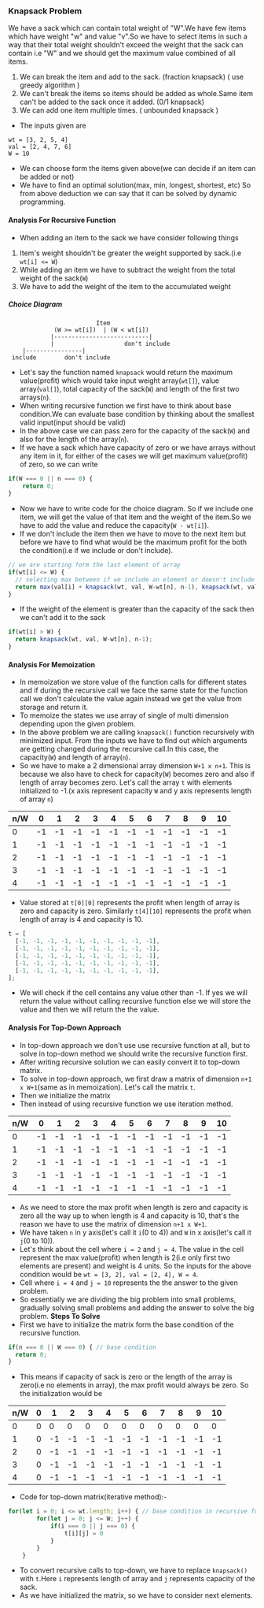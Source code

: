 ### Knapsack Problem
We have a sack which can contain total weight of "W".We have few items which have weight "w" and value "v".So we have to select items in such a way that their total weight shouldn't exceed the weight that the sack can contain i.e "W" and we should get the maximum value combined of all items.
1. We can break the item and add to the sack. (fraction knapsack) ( use greedy algorithm )
2. We can't break the items so items should be added as whole.Same item can't be added to the sack once it added. (0/1 knapsack) 
3. We can add one item multiple times. ( unbounded knapsack )

* The inputs given are 
```
wt = [3, 2, 5, 4]
val = [2, 4, 7, 6]
W = 10
```
* We can choose form the items given above(we can decide if an item can be added or not)
* We have to find an optimal solution(max, min, longest, shortest, etc) 
So from above deduction we can say that it can be solved by dynamic programming.
#### Analysis For Recursive Function
* When adding an item to the sack we have consider following things
1. Item's weight shouldn't be greater the weight supported by sack.(i.e `wt[i] <= W`)
2. While adding an item we have to subtract the weight from the total weight of the sack(`W`)
3.  We have to add the weight of the item to the accumulated weight
##### Choice Diagram
```
                         Item
             (W >= wt[i])  | (W < wt[i])
            |---------------------------|
            |                    don't include
    |----------------|
 include        don't include 
```
* Let's say the function named `knapsack` would return the maximum value(profit) which would take input weight array(`wt[]`), value array(`val[]`), total capacity of the sack(`W`) and length of the first two arrays(`n`).
* When writing recursive function we first have to think about base condition.We can evaluate base condition by thinking about the smallest valid input(input should be valid)
* In the above case we can pass zero for the capacity of the sack(`W`) and also for the length of the array(`n`).
* If we have a sack which have capacity of zero or we have arrays without any item in it, for either of the cases we will get maximum value(profit) of zero, so we can write 
```js
if(W === 0 || n === 0) {
    return 0;
}
```
* Now we have to write code for the choice diagram. So if we include one item, we will get the value of that item and the weight of the item.So we have to add the value and reduce the capacity(`W - wt[i]`).
* If we don't include the item then we have to move to the next item but before we have to find what would be the maximum profit for the both the condition(i.e if we include or don't include).
```js
// we are starting form the last element of array
if(wt[i] <= W) {
  // selecting max between if we include an element or doesn't include an element 
  return max(val[i] + knapsack(wt, val, W-wt[n], n-1), knapsack(wt, val, W, n-1));
}
```
* If the weight of the element is greater than the capacity of the sack then we can't add it to the sack 
```js
if(wt[i] > W) {
  return knapsack(wt, val, W-wt[n], n-1);
}
```
#### Analysis For Memoization
* In memoization we store value of the function calls for different states and if during the recursive call we face the same state for the function call we don't calculate the value again instead we get the value from storage and return it.
* To memoize the states we use array of single of multi dimension depending upon the given problem.
* In the above problem we are calling `knapsack()` function recursively with minimized input. From the inputs we have to find out which arguments are getting changed during the recursive call.In this case, the capacity(`W`) and length of array(`n`).
* So we have to make a 2 dimensional array dimension `W+1 x n+1`. This is because we also have to check for capacity(`W`) becomes zero and also if length of array becomes zero. Let's call the array `t` with elements initialized to -1.(x axis represent capacity `W` and y axis represents length of array `n`)

 n/W|0 |1 | 2| 3| 4| 5| 6| 7| 8| 9|10|
----|--|--|--|--|--|--|--|--|--|--|--|
  0 |-1|-1|-1|-1|-1|-1|-1|-1|-1|-1|-1|
  1 |-1|-1|-1|-1|-1|-1|-1|-1|-1|-1|-1|
  2 |-1|-1|-1|-1|-1|-1|-1|-1|-1|-1|-1|
  3 |-1|-1|-1|-1|-1|-1|-1|-1|-1|-1|-1|
  4 |-1|-1|-1|-1|-1|-1|-1|-1|-1|-1|-1|

* Value stored at `t[0][0]` represents the profit when length of array is zero and capacity is zero. Similarly `t[4][10]` represents the profit when length of array is 4 and capacity is 10.
```js
t = [
  [-1, -1, -1, -1, -1, -1, -1, -1, -1, -1],
  [-1, -1, -1, -1, -1, -1, -1, -1, -1, -1],
  [-1, -1, -1, -1, -1, -1, -1, -1, -1, -1],
  [-1, -1, -1, -1, -1, -1, -1, -1, -1, -1],
  [-1, -1, -1, -1, -1, -1, -1, -1, -1, -1],
];
```
* We will check if the cell contains any value other than -1. If yes we will return the value without calling recursive function else we will store the value and then we will return the the value.
#### Analysis For Top-Down Approach
* In top-down approach we don't use use recursive function at all, but to solve in top-down method we should write the recursive function first.
* After writing recursive solution we can easily convert it to top-down matrix.
* To solve in top-down approach, we first draw a matrix of dimension `n+1 x W+1`(same as in memoization). Let's call the matrix `t`.
* Then we initialize the matrix
* Then instead of using recursive function we use iteration method.

 n/W|0 |1 | 2| 3| 4| 5| 6| 7| 8| 9|10|
----|--|--|--|--|--|--|--|--|--|--|--|
  0 |-1|-1|-1|-1|-1|-1|-1|-1|-1|-1|-1|
  1 |-1|-1|-1|-1|-1|-1|-1|-1|-1|-1|-1|
  2 |-1|-1|-1|-1|-1|-1|-1|-1|-1|-1|-1|
  3 |-1|-1|-1|-1|-1|-1|-1|-1|-1|-1|-1|
  4 |-1|-1|-1|-1|-1|-1|-1|-1|-1|-1|-1|

* As we need to store the max profit when length is zero and capacity is zero all the way up to when length is 4 and capacity is 10, that's the reason we have to use the matrix of dimension `n+1 x W+1`.
* We have taken `n` in y axis(let's call it `i`(0 to 4)) and `W` in x axis(let's call it `j`(0 to 10)).
* Let's think about the cell where `i = 2` and `j = 4`. The value in the cell represent the max value(profit) when length is 2(i.e only first two elements are present) and weight is 4 units. So the inputs for the above condition would be `wt = [3, 2], val = [2, 4], W = 4`.
* Cell where `i = 4` and `j = 10` represents the the answer to the given problem. 
* So essentially we are dividing the big problem into small problems, gradually solving small problems and adding the answer to solve the big problem.
**Steps To Solve**
* First we have to initialize the matrix form the base condition of the recursive function.
```js
if(n === 0 || W === 0) { // base condition
  return 0;
}
```
* This means if capacity of sack is zero or the length of the array is zero(i.e no elements in array), the max profit would always be zero. So the initialization would be 

 n/W| 0| 1| 2| 3| 4| 5| 6| 7| 8| 9|10|
----|--|--|--|--|--|--|--|--|--|--|--|
  0 | 0| 0| 0| 0| 0| 0| 0| 0| 0| 0| 0|
  1 | 0|-1|-1|-1|-1|-1|-1|-1|-1|-1|-1|
  2 | 0|-1|-1|-1|-1|-1|-1|-1|-1|-1|-1|
  3 | 0|-1|-1|-1|-1|-1|-1|-1|-1|-1|-1|
  4 | 0|-1|-1|-1|-1|-1|-1|-1|-1|-1|-1|
* Code for top-down matrix(iterative method):-
```js
for(let i = 0; i <= wt.length; i++) { // base condition in recursive function to top-down
        for(let j = 0; j <= W; j++) {
            if(i === 0 || j === 0) {
                t[i][j] = 0
            }
        }
    }
```
* To convert recursive calls to top-down, we have to replace `knapsack()` with `t`.Here `i` represents length of array and `j` represents capacity of the sack.
* As we have initialized the matrix, so we have to consider next elements. 
```js
